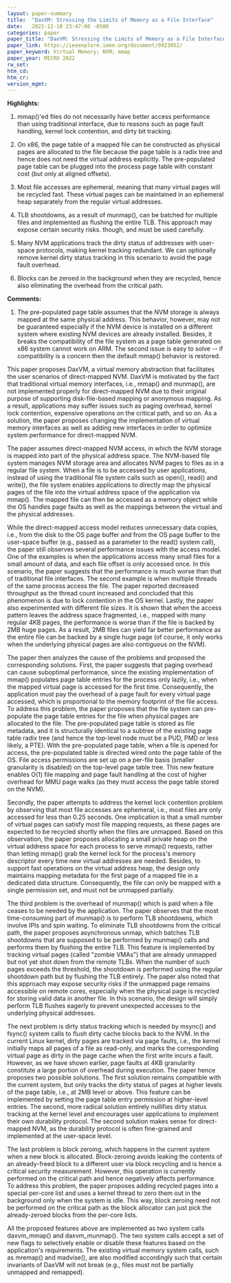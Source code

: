 ```yaml
---
layout: paper-summary
title:  "DaxVM: Stressing the Limits of Memory as a File Interface"
date:   2022-12-10 23:47:00 -0500
categories: paper
paper_title: "DaxVM: Stressing the Limits of Memory as a File Interface"
paper_link: https://ieeexplore.ieee.org/document/9923852/
paper_keyword: Virtual Memory; NVM; mmap
paper_year: MICRO 2022
rw_set:
htm_cd:
htm_cr:
version_mgmt:
---
```


**Highlights:**

1. mmap()'ed files do not necessarily have better access performance than using traditional interface, due to reasons 
such as page fault handling, kernel lock contention, and dirty bit tracking.

2. On x86, the page table of a mapped file can be constructed as physical pages are allocated to the file because
the page table is a radix tree and hence does not need the virtual address explicitly. 
The pre-populated page table can be plugged into the process page table with constant cost (but only at aligned 
offsets).

3. Most file accesses are ephemeral, meaning that many virtual pages will be recycled fast. These virtual pages can
be maintained in an ephemeral heap separately from the regular virtual addresses.

4. TLB shootdowns, as a result of munmap(), can be batched for multiple files and implemented as flushing the 
entire TLB. This approach may expose certain security risks. though, and must be used carefully.

5. Many NVM applications track the dirty status of addresses with user-space protocols, making kernel 
tracking redundant.
We can optionally remove kernel dirty status tracking in this scenario to avoid the page fault overhead.

6. Blocks can be zeroed in the background when they are recycled, hence also eliminating the overhead from the 
critical path.

**Comments:**

1. The pre-populated page table assumes that the NVM storage is always mapped at the same physical address.
This behavior, however, may not be guaranteed especially if the NVM device is installed on a different system
where existing NVM devices are already installed. Besides, it breaks the compatibility of the file system as a 
page table generated on x86 system cannot work on ARM. The second issue is easy to solve -- if compatibility
is a concern then the default mmap() behavior is restored.

This paper proposes DaxVM, a virtual memory abstraction that facilitates the user scenarios of direct-mapped NVM.
DaxVM is motivated by the fact that traditional virtual memory interfaces, i.e., mmap() and munmap(), are not 
implemented properly for direct-mapped NVM due to their original purpose of supporting disk-file-based mapping 
or anonymous mapping. As a result, applications may suffer issues such as paging overhead, kernel lock contention,
expensive operations on the critical path, and so on. As a solution, the paper proposes changing the implementation
of virtual memory interfaces as well as adding new interfaces in order to optimize system performance for direct-mapped 
NVM.

The paper assumes direct-mapped NVM access, in which the NVM storage is mapped into part of the physical address space.
The NVM-based file system manages NVM storage area and allocates NVM pages to files as in a regular file system.
When a file is to be accessed by user applications, instead of using the traditional file system calls such as 
open(), read() and write(), the file system enables applications to directly map the physical pages of the file 
into the virtual address space of the application via mmap(). The mapped file can then be accessed as a memory object
while the OS handles page faults as well as the mappings between the virtual and the physical addresses.

While the direct-mapped access model reduces unnecessary data copies, i.e., from the disk to the OS page buffer and 
from the OS page buffer to the user-space buffer (e.g., passed as a parameter to the read() system call), the paper 
still observes several performance issues with the access model. One of the examples is when the applications access
many small files for a small amount of data, and each file offset is only accessed once.
In this scenario, the paper suggests that the performance is much worse than that of traditional file interfaces.
The second example is when multiple threads of the same process access the file. The paper reported decreased 
throughput as the thread count increased and concluded that this phenomenon is due to lock contention in the OS kernel. 
Lastly, the paper also experimented with different file sizes. It is shown that when the access pattern leaves the 
address space fragmented, i.e., mapped with many regular 4KB pages, the performance is worse than if the file is 
backed by 2MB huge pages. As a result, 2MB files can yield far better performance as the entire file can be backed by
a single huge page (of course, it only works when the underlying physical pages are also contiguous on the NVM).

The paper then analyzes the cause of the problems and proposed the corresponding solutions. 
First, the paper suggests that paging overhead can cause suboptimal performance, since the existing implementation
of mmap() populates page table entries for the process only lazily, i.e., when the mapped virtual page is accessed
for the first time. Consequently, the application must pay the overhead of a page fault for every virtual page accessed,
which is proportional to the memory footprint of the file access. 
To address this problem, the paper proposes that the file system can pre-populate the page table entries for the file
when physical pages are allocated to the file. The pre-populated page table is stored as file metadata, and it is 
structurally identical to a subtree of the existing page table radix tree (and hence the top-level node must be 
a PUD, PMD or less likely, a PTE). With the pre-populated page table, when a file is opened for access, the 
pre-populated table is directed wired onto the page table of the OS. 
File access permissions are set up on a per-file basis (smaller granularity is disabled) on the top-level page table
tree. This new feature enables O(1) file mapping and page fault handling at the cost of higher overhead for 
MMU page walks (as they must access the page table stored on the NVM).

Secondly, the paper attempts to address the kernel lock contention problem by observing that most file accesses are 
ephemeral, i.e., most files are only accessed for less than 0.25 seconds. One implication is that a small number 
of virtual pages can satisfy most file mapping requests, as these pages are expected to be recycled shortly when
the files are unmapped. Based on this observation, the paper proposes allocating a small private heap on the 
virtual address space for each process to serve mmap() requests, rather than letting mmap() grab the kernel lock 
for the process's memory descriptor every time new virtual addresses are needed.
Besides, to support fast operations on the virtual address heap, the design only maintains mapping metadata for 
the first page of a mapped file in a dedicated data structure. Consequently, the file can only be mapped with a single
permission set, and must not be unmapped partially.

The third problem is the overhead of munmap() which is paid when a file ceases to be needed by the application. 
The paper observes that the most time-consuming part of munmap() is to perform TLB shootdowns, which involve 
IPIs and spin waiting. To eliminate TLB shootdowns from the critical path, the paper proposes asynchronous unmap,
which batches TLB shootdowns that are supposed to be performed by munmap() calls and performs them by flushing the 
entire TLB. This feature is implemented by tracking virtual pages (called "zombie VMAs") that are already unmapped 
but not yet shot down from the remote TLBs. When the number of such pages exceeds the threshold, the shootdown is 
performed using the regular shootdown path but by flushing the TLB entirely.
The paper also noted that this approach may expose security risks if the unmapped page remains accessible on remote 
cores, especially when the physical page is recycled for storing valid data in another file. In this scenario, the 
design will simply perform TLB flushes eagerly to prevent unexpected accesses to the underlying physical addresses.

The next problem is dirty status tracking which is needed by msync() and fsync() system calls to flush dirty cache 
blocks back to the NVM. In the current Linux kernel, dirty pages are tracked via page faults, i.e., the 
kernel initially maps all pages of a file as read-only, and marks the corresponding virtual page as dirty in the 
page cache when the first write incurs a fault. 
However, as we have shown earlier, page faults at 4KB granularity constitute a large portion of 
overhead during execution. The paper hence proposes two possible solutions. 
The first solution remains compatible with the current system, but only tracks the dirty status of pages at higher 
levels of the page table, i.e., at 2MB level or above. This feature can be implemented by setting the page table 
entry permission at higher-level entries.
The second, more radical solution entirely nullifies dirty status tracking at the kernel level and encourages 
user applications to implement their own durability protocol. The second solution makes sense for direct-mapped NVM,
as the durability protocol is often fine-grained and implemented at the user-space level.

The last problem is block zeroing, which happens in the current system when a new block is allocated. Block-zeroing 
avoids leaking the contents of an already-freed block to a different user via block recycling and is hence a 
critical security measurement. However, this operation is currently performed on the critical path and hence 
negatively affects performance.
To address this problem, the paper proposes adding recycled pages into a special per-core list and uses a kernel
thread to zero them out in the background only when the system is idle. 
This way, block zeroing need not be performed on the critical path as the block allocator can just pick 
the already-zeroed blocks from the per-core lists.

All the proposed features above are implemented as two system calls daxvm_mmap() and daxvm_munmap(). The two system
calls accept a set of new flags to selectively enable or disable these features based on the application's 
requirements. The existing virtual memory system calls, such as mremap() and madvise(), are also modified accordingly
such that certain invariants of DaxVM will not break (e.g., files must not be partially unmapped and remapped).
